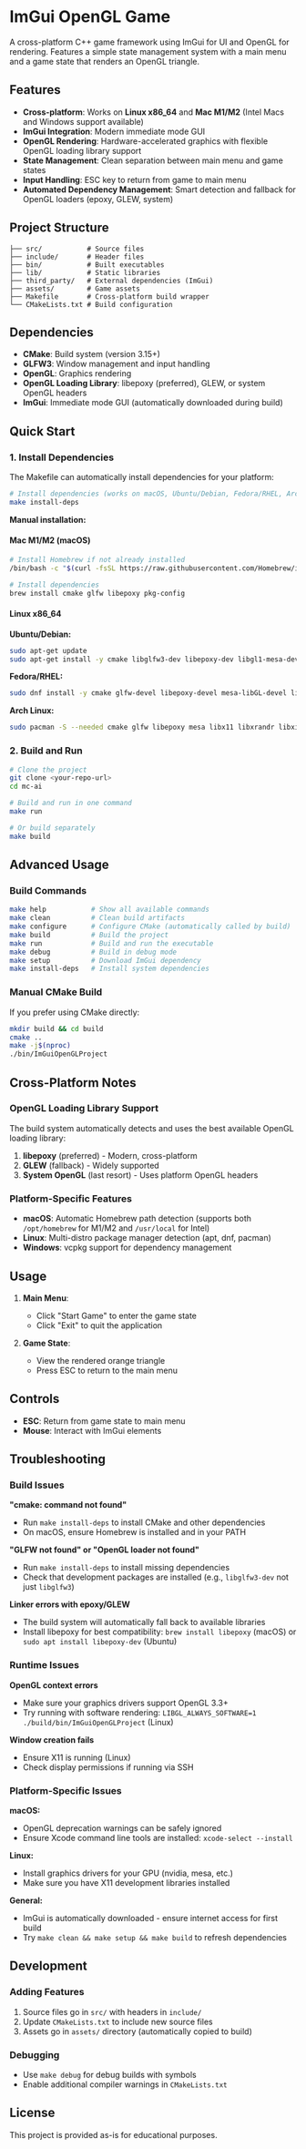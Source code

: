 # ImGui OpenGL Game

A cross-platform C++ game framework using ImGui for UI and OpenGL for rendering. Features a simple state management system with a main menu and a game state that renders an OpenGL triangle.

## Features

- **Cross-platform**: Works on **Linux x86_64** and **Mac M1/M2** (Intel Macs and Windows support available)
- **ImGui Integration**: Modern immediate mode GUI
- **OpenGL Rendering**: Hardware-accelerated graphics with flexible OpenGL loading library support
- **State Management**: Clean separation between main menu and game states
- **Input Handling**: ESC key to return from game to main menu
- **Automated Dependency Management**: Smart detection and fallback for OpenGL loaders (epoxy, GLEW, system)

## Project Structure

```
├── src/           # Source files
├── include/       # Header files  
├── bin/           # Built executables
├── lib/           # Static libraries
├── third_party/   # External dependencies (ImGui)
├── assets/        # Game assets
├── Makefile       # Cross-platform build wrapper
└── CMakeLists.txt # Build configuration
```

## Dependencies

- **CMake**: Build system (version 3.15+)
- **GLFW3**: Window management and input handling
- **OpenGL**: Graphics rendering
- **OpenGL Loading Library**: libepoxy (preferred), GLEW, or system OpenGL headers
- **ImGui**: Immediate mode GUI (automatically downloaded during build)

## Quick Start

### 1. Install Dependencies

The Makefile can automatically install dependencies for your platform:

```bash
# Install dependencies (works on macOS, Ubuntu/Debian, Fedora/RHEL, Arch Linux)
make install-deps
```

**Manual installation:**

#### Mac M1/M2 (macOS)
```bash
# Install Homebrew if not already installed
/bin/bash -c "$(curl -fsSL https://raw.githubusercontent.com/Homebrew/install/HEAD/install.sh)"

# Install dependencies
brew install cmake glfw libepoxy pkg-config
```

#### Linux x86_64

**Ubuntu/Debian:**
```bash
sudo apt-get update
sudo apt-get install -y cmake libglfw3-dev libepoxy-dev libgl1-mesa-dev libx11-dev libxrandr-dev libxi-dev pkg-config
```

**Fedora/RHEL:**
```bash
sudo dnf install -y cmake glfw-devel libepoxy-devel mesa-libGL-devel libX11-devel libXrandr-devel libXi-devel pkgconf-pkg-config
```

**Arch Linux:**
```bash
sudo pacman -S --needed cmake glfw libepoxy mesa libx11 libxrandr libxi pkgconf
```

### 2. Build and Run

```bash
# Clone the project
git clone <your-repo-url>
cd mc-ai

# Build and run in one command
make run

# Or build separately
make build
```

## Advanced Usage

### Build Commands

```bash
make help           # Show all available commands
make clean          # Clean build artifacts  
make configure      # Configure CMake (automatically called by build)
make build          # Build the project
make run            # Build and run the executable
make debug          # Build in debug mode
make setup          # Download ImGui dependency
make install-deps   # Install system dependencies
```

### Manual CMake Build

If you prefer using CMake directly:

```bash
mkdir build && cd build
cmake ..
make -j$(nproc)
./bin/ImGuiOpenGLProject
```

## Cross-Platform Notes

### OpenGL Loading Library Support
The build system automatically detects and uses the best available OpenGL loading library:
1. **libepoxy** (preferred) - Modern, cross-platform
2. **GLEW** (fallback) - Widely supported
3. **System OpenGL** (last resort) - Uses platform OpenGL headers

### Platform-Specific Features
- **macOS**: Automatic Homebrew path detection (supports both `/opt/homebrew` for M1/M2 and `/usr/local` for Intel)
- **Linux**: Multi-distro package manager detection (apt, dnf, pacman)
- **Windows**: vcpkg support for dependency management

## Usage

1. **Main Menu**: 
   - Click "Start Game" to enter the game state
   - Click "Exit" to quit the application

2. **Game State**:
   - View the rendered orange triangle
   - Press ESC to return to the main menu

## Controls

- **ESC**: Return from game state to main menu
- **Mouse**: Interact with ImGui elements

## Troubleshooting

### Build Issues

**"cmake: command not found"**
- Run `make install-deps` to install CMake and other dependencies
- On macOS, ensure Homebrew is installed and in your PATH

**"GLFW not found" or "OpenGL loader not found"**
- Run `make install-deps` to install missing dependencies
- Check that development packages are installed (e.g., `libglfw3-dev` not just `libglfw3`)

**Linker errors with epoxy/GLEW**
- The build system will automatically fall back to available libraries
- Install libepoxy for best compatibility: `brew install libepoxy` (macOS) or `sudo apt install libepoxy-dev` (Ubuntu)

### Runtime Issues

**OpenGL context errors**
- Make sure your graphics drivers support OpenGL 3.3+
- Try running with software rendering: `LIBGL_ALWAYS_SOFTWARE=1 ./build/bin/ImGuiOpenGLProject` (Linux)

**Window creation fails**
- Ensure X11 is running (Linux)
- Check display permissions if running via SSH

### Platform-Specific Issues

**macOS:**
- OpenGL deprecation warnings can be safely ignored
- Ensure Xcode command line tools are installed: `xcode-select --install`

**Linux:**
- Install graphics drivers for your GPU (nvidia, mesa, etc.)
- Make sure you have X11 development libraries installed

**General:**
- ImGui is automatically downloaded - ensure internet access for first build
- Try `make clean && make setup && make build` to refresh dependencies

## Development

### Adding Features
1. Source files go in `src/` with headers in `include/`
2. Update `CMakeLists.txt` to include new source files  
3. Assets go in `assets/` directory (automatically copied to build)

### Debugging
- Use `make debug` for debug builds with symbols
- Enable additional compiler warnings in `CMakeLists.txt`

## License

This project is provided as-is for educational purposes. 